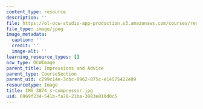```yaml
---
content_type: resource
description: ''
file: https://ol-ocw-studio-app-production.s3.amazonaws.com/courses/res-3-002-collaborative-design-and-creative-expression-with-arduino-microcontrollers-january-iap-2017/6969f234541bfa7821ba3883e810d0c5_IMG_3874_s-compressor.jpg
file_type: image/jpeg
image_metadata:
  caption: ''
  credit: ''
  image-alt: ''
learning_resource_types: []
ocw_type: OCWImage
parent_title: Impressions and Advice
parent_type: CourseSection
parent_uid: c299c14e-3cbc-0962-875c-e14575422e09
resourcetype: Image
title: IMG_3874_s-compressor.jpg
uid: 6969f234-541b-fa78-21ba-3883e810d0c5
---
```

